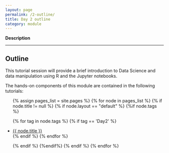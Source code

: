 ```yaml
---
layout: page
permalink: /2-outline/
title: Day 2 outline
category: module
---
```



**Description**

---

## Outline
This tutorial session will provide a brief introduction to Data Science and data manipulation using R and the Jupyter notebooks.

The hands-on components of this module are contained in the following tutorials:

<ul >
{% assign pages_list = site.pages %}
{% for node in pages_list %}
{% if node.title != null %}
{% if node.layout == "default" %}
{%if node.tags %}

{% for tag in node.tags %}
{% if tag == 'Day2' %}
<!-- Note you need to prepend the site.baseurl always-->
<li><a href="{{site.baseurl}}{{ node.url }}">{{ node.title }}</a>
</li>
{% endif %}
{% endfor %}

{% endif %}
{%endif%}
{% endif %}
{% endfor %}
</ul>
